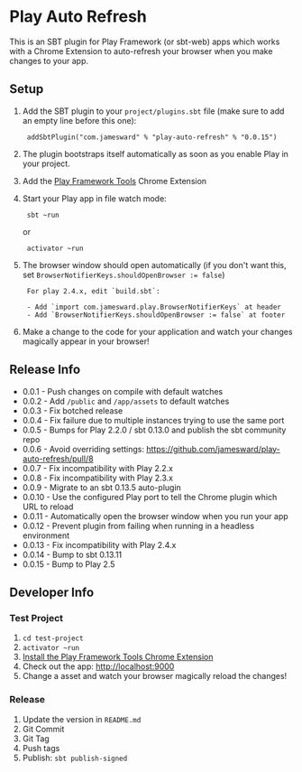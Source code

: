Play Auto Refresh
=================

This is an SBT plugin for Play Framework (or sbt-web) apps which works with a Chrome Extension to auto-refresh your browser when you make changes to your app.

Setup
-----

1. Add the SBT plugin to your `project/plugins.sbt` file (make sure to add an empty line before this one):

        addSbtPlugin("com.jamesward" % "play-auto-refresh" % "0.0.15")
        
2. The plugin bootstraps itself automatically as soon as you enable Play in your project.

3. Add the [Play Framework Tools](https://chrome.google.com/webstore/detail/play-framework-tools/dchhggpgbommpcjpogaploblnpldbmen) Chrome Extension

4. Start your Play app in file watch mode:

        sbt ~run
        
   or

        activator ~run

5. The browser window should open automatically (if you don't want this, set `BrowserNotifierKeys.shouldOpenBrowser := false`)

        For play 2.4.x, edit `build.sbt`:
        
        - Add `import com.jamesward.play.BrowserNotifierKeys` at header
        - Add `BrowserNotifierKeys.shouldOpenBrowser := false` at footer

6. Make a change to the code for your application and watch your changes magically appear in your browser!


Release Info
------------

* 0.0.1 - Push changes on compile with default watches
* 0.0.2 - Add `/public` and `/app/assets` to default watches
* 0.0.3 - Fix botched release
* 0.0.4 - Fix failure due to multiple instances trying to use the same port
* 0.0.5 - Bumps for Play 2.2.0 / sbt 0.13.0 and publish the sbt community repo
* 0.0.6 - Avoid overriding settings: https://github.com/jamesward/play-auto-refresh/pull/8
* 0.0.7 - Fix incompatibility with Play 2.2.x
* 0.0.8 - Fix incompatibility with Play 2.3.x
* 0.0.9 - Migrate to an sbt 0.13.5 auto-plugin
* 0.0.10 - Use the configured Play port to tell the Chrome plugin which URL to reload
* 0.0.11 - Automatically open the browser window when you run your app
* 0.0.12 - Prevent plugin from failing when running in a headless environment
* 0.0.13 - Fix incompatibility with Play 2.4.x
* 0.0.14 - Bump to sbt 0.13.11
* 0.0.15 - Bump to Play 2.5

Developer Info
--------------

### Test Project

1. `cd test-project`
1. `activator ~run`
1. [Install the Play Framework Tools Chrome Extension](https://chrome.google.com/webstore/detail/play-framework-tools/dchhggpgbommpcjpogaploblnpldbmen)
1. Check out the app: [http://localhost:9000](http://localhost:9000)
1. Change a asset and watch your browser magically reload the changes!

### Release

1. Update the version in `README.md`
1. Git Commit
1. Git Tag
1. Push tags
1. Publish: `sbt publish-signed`
